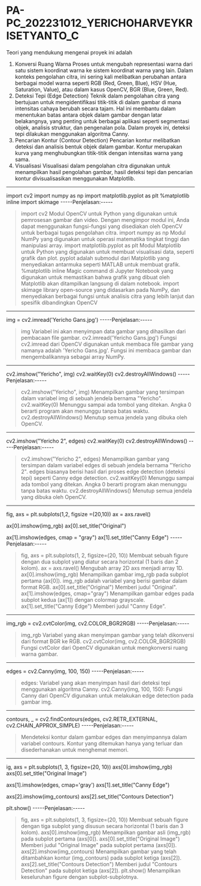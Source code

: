 # PA-PC_202231012_YERICHOHARVEYKRISETYANTO_C

Teori yang mendukung mengenai proyek ini adalah 
1. Konversi Ruang Warna
Proses untuk mengubah representasi warna dari satu sistem koordinat warna ke sistem koordinat warna yang lain. Dalam konteks pengolahan citra, ini sering kali melibatkan perubahan antara berbagai model warna seperti RGB (Red, Green, Blue), HSV (Hue, Saturation, Value), atau dalam kasus OpenCV, BGR (Blue, Green, Red).
2. Deteksi Tepi (Edge Detection)
Teknik dalam pengolahan citra yang bertujuan untuk mengidentifikasi titik-titik di dalam gambar di mana intensitas cahaya berubah secara tajam. Hal ini membantu dalam menentukan batas antara objek dalam gambar dengan latar belakangnya, yang penting untuk berbagai aplikasi seperti segmentasi objek, analisis struktur, dan pengenalan pola. Dalam proyek ini, deteksi tepi dilakukan menggunakan algoritma Canny.
3. Pencarian Kontur (Contour Detection)
Pencarian kontur melibatkan deteksi dan analisis bentuk objek dalam gambar. Kontur merupakan kurva yang menghubungkan titik-titik dengan intensitas warna yang sama.
4. Visualisasi
Visualisasi dalam pengolahan citra digunakan untuk menampilkan hasil pengolahan gambar, hasil deteksi tepi dan pencarian kontur divisualisasikan menggunakan Matplotlib.
---------------------

import cv2
import numpy as np
import matplotlib.pyplot as plt
%matplotlib inline
import skimage
-----Penjelasan:-----
> import cv2
Modul OpenCV untuk Python yang digunakan untuk pemrosesan gambar dan video. Dengan mengimpor modul ini, Anda dapat menggunakan fungsi-fungsi yang disediakan oleh OpenCV untuk berbagai tugas pengolahan citra.
> import numpy as np
 Modul NumPy yang digunakan untuk operasi matematika tingkat tinggi dan manipulasi array.
> import matplotlib.pyplot as plt
Modul Matplotlib untuk Python yang digunakan untuk membuat visualisasi data, seperti grafik dan plot. pyplot adalah submodul dari Matplotlib yang menyediakan antarmuka seperti MATLAB untuk membuat grafik.
> %matplotlib inline
Magic command di Jupyter Notebook yang digunakan untuk memastikan bahwa grafik yang dibuat oleh Matplotlib akan ditampilkan langsung di dalam notebook.
> import skimage
library open-source yang didasarkan pada NumPy, dan menyediakan berbagai fungsi untuk analisis citra yang lebih lanjut dan spesifik dibandingkan OpenCV
---------------------

img = cv2.imread('Yericho Gans.jpg')
-----Penjelasan:-----
> img
Variabel ini akan menyimpan data gambar yang dihasilkan dari pembacaan file gambar.
> cv2.imread('Yericho Gans.jpg')
Fungsi cv2.imread dari OpenCV digunakan untuk membaca file gambar yang namanya adalah 'Yericho Gans.jpg'. Fungsi ini membaca gambar dan mengembalikannya sebagai array NumPy.
---------------------

cv2.imshow("Yericho", img)
cv2.waitKey(0)
cv2.destroyAllWindows()
-----Penjelasan:-----
> cv2.imshow("Yericho", img)
Menampilkan gambar yang tersimpan dalam variabel img di sebuah jendela bernama "Yericho".
> cv2.waitKey(0)
Menunggu sampai ada tombol yang ditekan. Angka 0 berarti program akan menunggu tanpa batas waktu.
> cv2.destroyAllWindows()
Menutup semua jendela yang dibuka oleh OpenCV.
---------------------

cv2.imshow("Yericho 2", edges)
cv2.waitKey(0)
cv2.destroyAllWindows()
-----Penjelasan:-----
> cv2.imshow("Yericho 2", edges)
Menampilkan gambar yang tersimpan dalam variabel edges di sebuah jendela bernama "Yericho 2". edges biasanya berisi hasil dari proses edge detection (deteksi tepi) seperti Canny edge detection.
> cv2.waitKey(0)
Menunggu sampai ada tombol yang ditekan. Angka 0 berarti program akan menunggu tanpa batas waktu.
> cv2.destroyAllWindows()
Menutup semua jendela yang dibuka oleh OpenCV.
---------------------

fig, axs = plt.subplots(1,2, figsize =(20,10))
ax = axs.ravel()

ax[0].imshow(img_rgb)
ax[0].set_title("Original")

ax[1].imshow(edges, cmap = "gray")
ax[1].set_title("Canny Edge")
-----Penjelasan:-----
> fig, axs = plt.subplots(1, 2, figsize=(20, 10))
Membuat sebuah figure dengan dua subplot yang diatur secara horizontal (1 baris dan 2 kolom).
> ax = axs.ravel()
Mengubah array 2D axs menjadi array 1D.
> ax[0].imshow(img_rgb)
Menampilkan gambar img_rgb pada subplot pertama (ax[0]). img_rgb adalah variabel yang berisi gambar dalam format RGB.
> ax[0].set_title("Original")
Memberi judul "Original".
> ax[1].imshow(edges, cmap="gray")
Menampilkan gambar edges pada subplot kedua (ax[1]) dengan colormap grayscale.
> ax[1].set_title("Canny Edge")
Memberi judul "Canny Edge".
---------------------

img_rgb = cv2.cvtColor(img, cv2.COLOR_BGR2RGB)
-----Penjelasan:-----
> img_rgb
Variabel yang akan menyimpan gambar yang telah dikonversi dari format BGR ke RGB.
> cv2.cvtColor(img, cv2.COLOR_BGR2RGB)
Fungsi cvtColor dari OpenCV digunakan untuk mengkonversi ruang warna gambar.
---------------------

edges = cv2.Canny(img, 100, 150)
-----Penjelasan:-----
> edges: Variabel yang akan menyimpan hasil dari deteksi tepi menggunakan algoritma Canny.
> cv2.Canny(img, 100, 150): Fungsi Canny dari OpenCV digunakan untuk melakukan edge detection pada gambar img.
---------------------

contours, _ = cv2.findContours(edges, cv2.RETR_EXTERNAL, cv2.CHAIN_APPROX_SIMPLE)
-----Penjelasan:-----
> Mendeteksi kontur dalam gambar edges dan menyimpannya dalam variabel contours. Kontur yang ditemukan hanya yang terluar dan disederhanakan untuk menghemat memori.
---------------------

ig, axs = plt.subplots(1, 3, figsize=(20, 10))
axs[0].imshow(img_rgb)
axs[0].set_title("Original Image")

axs[1].imshow(edges, cmap='gray')
axs[1].set_title("Canny Edge")

axs[2].imshow(img_contours)
axs[2].set_title("Contours Detection")

plt.show()
-----Penjelasan:-----
> fig, axs = plt.subplots(1, 3, figsize=(20, 10))
Membuat sebuah figure dengan tiga subplot yang disusun secara horizontal (1 baris dan 3 kolom).
> axs[0].imshow(img_rgb) Menampilkan gambar asli (img_rgb) pada subplot pertama (axs[0]).
axs[0].set_title("Original Image") Memberi judul "Original Image" pada subplot pertama (axs[0]).
> axs[2].imshow(img_contours) Menampilkan gambar yang telah ditambahkan kontur (img_contours) pada subplot ketiga (axs[2]).
> axs[2].set_title("Contours Detection") Memberi judul "Contours Detection" pada subplot ketiga (axs[2]).
> plt.show()
Menampilkan keseluruhan figure dengan subplot-subplotnya.


